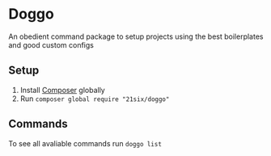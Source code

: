 # Doggo

An obedient command package to setup projects using the best boilerplates and
good custom configs

## Setup

1. Install [Composer][1] globally
2. Run `composer global require "21six/doggo"`

## Commands

To see all avaliable commands run `doggo list`

[1]: https://getcomposer.org/
